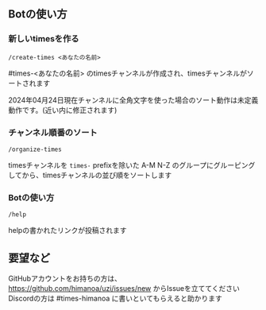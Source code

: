 ## Botの使い方

### 新しいtimesを作る

`/create-times <あなたの名前>`

#times-<あなたの名前> のtimesチャンネルが作成され、timesチャンネルがソートされます

2024年04月24日現在チャンネルに全角文字を使った場合のソート動作は未定義動作です。(近い内に修正されます)

### チャンネル順番のソート

`/organize-times`

timesチャンネルを `times-` prefixを除いた A-M N-Z のグループにグルーピングしてから、timesチャンネルの並び順をソートします

### Botの使い方

`/help` 

helpの書かれたリンクが投稿されます

## 要望など

GitHubアカウントをお持ちの方は、https://github.com/himanoa/uzi/issues/new からIssueを立ててください  
Discordの方は #times-himanoa に書いといてもらえると助かります
